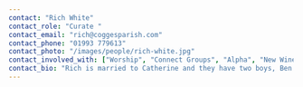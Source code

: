 ```yaml
---
contact: "Rich White"
contact_role: "Curate "
contact_email: "rich@coggesparish.com"
contact_phone: "01993 779613"
contact_photo: "/images/people/rich-white.jpg"
contact_involved_with: ["Worship", "Connect Groups", "Alpha", "New Wine"]
contact_bio: "Rich is married to Catherine and they have two boys, Ben and Joshua. Rich oversees Worship & Connect groups at Cogges as well as heading up the 6.30pm service. Rich loves walks with Isla the cocker spaniel, adventures with his family in various boats, and fishing (when he gets the chance)."
---
```

